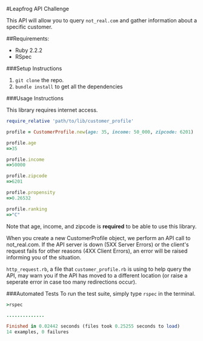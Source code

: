 #Leapfrog API Challenge

This API will allow you to query ```not_real.com``` and gather information about a specific customer.

##Requirements:
- Ruby 2.2.2
- RSpec

###Setup Instructions

1. ```git clone``` the repo.
2. ```bundle install``` to get all the dependencies

###Usage Instructions

This library requires internet access.

```ruby
require_relative 'path/to/lib/customer_profile'

profile = CustomerProfile.new(age: 35, income: 50_000, zipcode: 6201)

profile.age
=>35

profile.income
=>50000

profile.zipcode
=>6201

profile.propensity
=>0.26532

profile.ranking
=>"C"
```

Note that age, income, and zipcode is **required** to be able to use this library.

When you create a new CustomerProfile object, we perform an API call to not_real.com. If the API server is down (5XX Server Errors) or the client's request fails for other reasons (4XX Client Errors), an error will be raised informing you of the situation.

```http_request.rb```, a file that ```customer_profile.rb``` is using to help query the API, may warn you if the API has moved to a different location (or raise a seperate error in case too many redirections occur).

###Automated Tests
To run the test suite, simply type ```rspec``` in the terminal.

```ruby
>rspec

..............

Finished in 0.02442 seconds (files took 0.25255 seconds to load)
14 examples, 0 failures
```